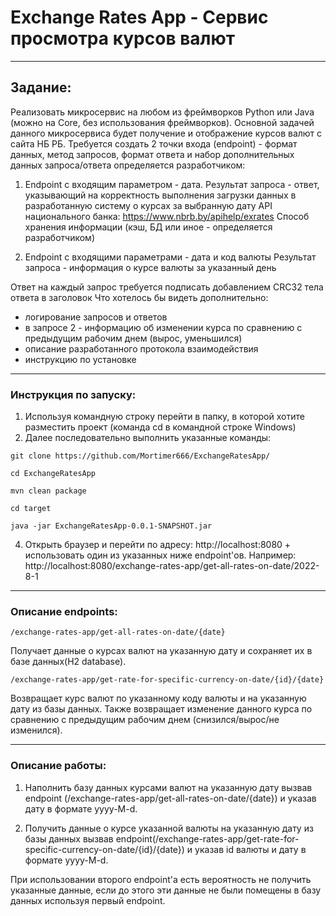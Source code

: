 # Exchange Rates App - Сервис просмотра курсов валют
****
## Задание:
Реализовать микросервис на любом из фреймворков Python или Java (можно на Core, без использования фреймворков).
Основной задачей данного микросервиса будет получение и отображение курсов валют с сайта НБ РБ.
Требуется создать 2 точки входа (endpoint) - формат данных, метод запросов, формат ответа и набор дополнительных данных запроса/ответа определяется разработчиком:

1. Endpoint с входящим параметром - дата.
Результат запроса - ответ, указывающий на корректность выполнения загрузки данных в разработанную систему о курсах за выбранную дату
API национального банка: https://www.nbrb.by/apihelp/exrates
Способ хранения информации (кэш, БД или иное - определяется разработчиком)

2. Endpoint с входящими параметрами - дата и код валюты
Результат запроса - информация о курсе валюты за указанный день

Ответ на каждый запрос требуется подписать добавлением CRC32 тела ответа в заголовок
Что хотелось бы видеть дополнительно:
- логирование запросов и ответов
- в запросе 2 - информацию об изменении курса по сравнению с предыдущим рабочим днем (вырос, уменьшился)
- описание разработанного протокола взаимодействия
- инструкцию по установке
****
### Инструкция по запуску:
1. Используя командную строку перейти в папку, в которой хотите разместить проект (команда cd в командной строке Windows)
2. Далее последовательно выполнить указанные команды:
```
git clone https://github.com/Mortimer666/ExchangeRatesApp/
```
```
cd ExchangeRatesApp
```
```
mvn clean package
```
```
cd target
```
```
java -jar ExchangeRatesApp-0.0.1-SNAPSHOT.jar
```
4. Открыть браузер и перейти по адресу: http://localhost:8080 + использовать один из указанных ниже endpoint'ов.
Например: http://localhost:8080/exchange-rates-app/get-all-rates-on-date/2022-8-1
****
### Описание endpoints:
```
/exchange-rates-app/get-all-rates-on-date/{date}
```
Получает данные о курсах валют на указанную дату и сохраняет их в базе данных(H2 database).
```
/exchange-rates-app/get-rate-for-specific-currency-on-date/{id}/{date}
```
Возвращает курс валют по указанному коду валюты и на указанную дату из базы данных. Также возвращает изменение данного курса по сравнению с предыдущим рабочим днем (снизился/вырос/не изменился).
****
### Описание работы:
1. Наполнить базу данных курсами валют на указанную дату вызвав endpoint (/exchange-rates-app/get-all-rates-on-date/{date}) и указав дату в формате yyyy-M-d.

2. Получить данные о курсе указанной валюты на указанную дату из базы данных вызвав endpoint(/exchange-rates-app/get-rate-for-specific-currency-on-date/{id}/{date}) и указав id валюты и дату в формате yyyy-M-d.

При использовании второго endpoint'а есть вероятность не получить указанные данные, если до этого эти данные не были помещены в базу данных используя первый endpoint.
